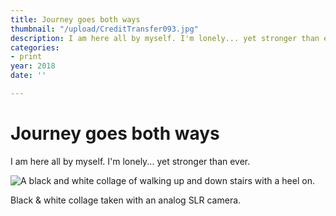 ```yaml
---
title: Journey goes both ways
thumbnail: "/upload/CreditTransfer093.jpg"
description: I am here all by myself. I'm lonely... yet stronger than ever.
categories:
- print
year: 2018
date: ''

---
```

# Journey goes both ways

I am here all by myself. I'm lonely... yet stronger than ever.

![A black and white collage of walking up and down stairs with a heel on.](/upload/CreditTransfer093.jpg "Journey goes both ways")

Black & white collage taken with an analog SLR camera.